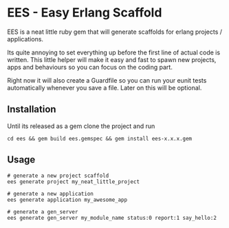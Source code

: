 # EES - Easy Erlang Scaffold

EES is a neat little ruby gem that will generate scaffolds for erlang
projects / applications.

Its quite annoying to set everything up before the first line of actual code is
written. This little helper will make it easy and fast to spawn new projects,
apps and behaviours so you can focus on the coding part.

Right now it will also create a Guardfile so you can run your eunit tests automatically
whenever you save a file. Later on this will be optional.

## Installation

Until its released as a gem clone the project and run

```
cd ees && gem build ees.gemspec && gem install ees-x.x.x.gem
```

## Usage

```
# generate a new project scaffold
ees generate project my_neat_little_project

# generate a new application
ees generate application my_awesome_app

# generate a gen_server
ees generate gen_server my_module_name status:0 report:1 say_hello:2

```
